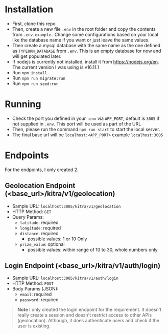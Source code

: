 # Installation

- First, clone this repo
- Then, create a new file `.env` in the root folder and copy the contents from `.env.example.`
  Change some configurations based on your local like the database name if you want or just leave the same values.
- Then create a mysql database with the same name as the one defined as `TYPEORM_DATABASE` from `.env`.
  This is an empty database for now and will get populated later.
- If nodejs is currently not installed, install it from https://nodejs.org/en.
  The current version I was using is v16.11.1
- Run `npm install`
- Run `npm run migrate:run`
- Run `npm run seed:run`

# Running

- Check the port you defined in your `.env` via `APP_PORT`, default is `3005` if not supplied in `.env`.
This port will be used as part of the URL
- Then, please run the command `npm run start` to start the local server.
- The final base url will be `localhost:<APP_PORT>` example `localhost:3005`

# Endpoints

For the endpoints, I only created 2.

## Geolocation Endpoint (<base_url>/kitra/v1/geolocation)
- Sample URL: `localhost:3005/kitra/v1/geolocation`
- HTTP Method: `GET`
- Query Params:
    - `latitude`: required
    - `longitude`: required
    - `distance`: required
        - possible values: 1 or 10 Only
    - `prize_value`: optional
        - possible values: within range of 10 to 30, whole numbers only

## Login Endpoint (<base_url>/kitra/v1/auth/login)
- Sample URL: `localhost:3005/kitra/v1/auth/login`
- HTTP Method: `POST`
- Body Params (JSON):
    - `email`: required
    - `password`: required

> **Note** I only created the login endpoint for the requirement. It doesn't really create a session and doesn't restrict access to other APIs (geolocation). Although, it does authenticate users and check if the user is existing.